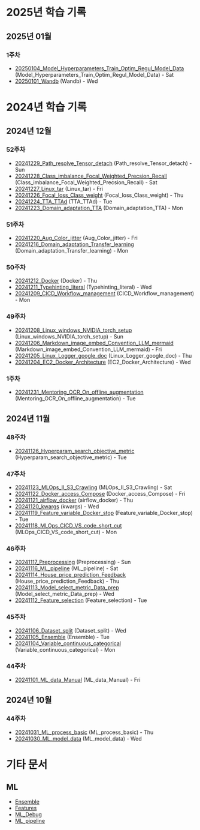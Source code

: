 # 2025년 학습 기록

## 2025년 01월

### 1주차

- [20250104_Model_Hyperparameters_Train_Optim_Regul_Model_Data](_Daily/20250104_Model_Hyperparameters_Train_Optim_Regul_Model_Data.md) (Model_Hyperparameters_Train_Optim_Regul_Model_Data) - Sat
- [20250101_Wandb](_Daily/20250101_Wandb.md) (Wandb) - Wed

# 2024년 학습 기록

## 2024년 12월

### 52주차

- [20241229_Path_resolve_Tensor_detach](_Daily/20241229_Path_resolve_Tensor_detach.md) (Path_resolve_Tensor_detach) - Sun
- [20241228_Class_imbalance_Focal_Weighted_Precsion_Recall](_Daily/20241228_Class_imbalance_Focal_Weighted_Precsion_Recall.md) (Class_imbalance_Focal_Weighted_Precsion_Recall) - Sat
- [20241227_Linux_tar](_Daily/20241227_Linux_tar.md) (Linux_tar) - Fri
- [20241226_Focal_loss_Class_weight](_Daily/20241226_Focal_loss_Class_weight.md) (Focal_loss_Class_weight) - Thu
- [20241224_TTA_TTAd](_Daily/20241224_TTA_TTAd.md) (TTA_TTAd) - Tue
- [20241223_Domain_adaptation_TTA](_Daily/20241223_Domain_adaptation_TTA.md) (Domain_adaptation_TTA) - Mon

### 51주차

- [20241220_Aug_Color_jitter](_Daily/20241220_Aug_Color_jitter.md) (Aug_Color_jitter) - Fri
- [20241216_Domain_adaptation_Transfer_learning](_Daily/20241216_Domain_adaptation_Transfer_learning.md) (Domain_adaptation_Transfer_learning) - Mon

### 50주차

- [20241212_Docker](_Daily/20241212_Docker.md) (Docker) - Thu
- [20241211_Typehinting_literal](_Daily/20241211_Typehinting_literal.md) (Typehinting_literal) - Wed
- [20241209_CICD_Workflow_management](_Daily/20241209_CICD_Workflow_management.md) (CICD_Workflow_management) - Mon

### 49주차

- [20241208_Linux_windows_NVIDIA_torch_setup](_Daily/20241208_Linux_windows_NVIDIA_torch_setup.md) (Linux_windows_NVIDIA_torch_setup) - Sun
- [20241206_Markdown_image_embed_Convention_LLM_mermaid](_Daily/20241206_Markdown_image_embed_Convention_LLM_mermaid.md) (Markdown_image_embed_Convention_LLM_mermaid) - Fri
- [20241205_Linux_Logger_google_doc](_Daily/20241205_Linux_Logger_google_doc.md) (Linux_Logger_google_doc) - Thu
- [20241204_EC2_Docker_Architecture](_Daily/20241204_EC2_Docker_Architecture.md) (EC2_Docker_Architecture) - Wed

### 1주차

- [20241231_Mentoring_OCR_On_offline_augmentation](_Daily/20241231_Mentoring_OCR_On_offline_augmentation.md) (Mentoring_OCR_On_offline_augmentation) - Tue

## 2024년 11월

### 48주차

- [20241126_Hyperparam_search_objective_metric](_Daily/20241126_Hyperparam_search_objective_metric.md) (Hyperparam_search_objective_metric) - Tue

### 47주차

- [20241123_MLOps_II_S3_Crawling](_Daily/20241123_MLOps_II_S3_Crawling.md) (MLOps_II_S3_Crawling) - Sat
- [20241122_Docker_access_Compose](_Daily/20241122_Docker_access_Compose.md) (Docker_access_Compose) - Fri
- [20241121_airflow_docker](_Daily/20241121_airflow_docker.md) (airflow_docker) - Thu
- [20241120_kwargs](_Daily/20241120_kwargs.md) (kwargs) - Wed
- [20241119_Feature_variable_Docker_stop](_Daily/20241119_Feature_variable_Docker_stop.md) (Feature_variable_Docker_stop) - Tue
- [20241118_MLOps_CICD_VS_code_short_cut](_Daily/20241118_MLOps_CICD_VS_code_short_cut.md) (MLOps_CICD_VS_code_short_cut) - Mon

### 46주차

- [20241117_Preprocessing](_Daily/20241117_Preprocessing.md) (Preprocessing) - Sun
- [20241116_ML_pipeline](_Daily/20241116_ML_pipeline.md) (ML_pipeline) - Sat
- [20241114_House_price_prediction_Feedback](_Daily/20241114_House_price_prediction_Feedback.md) (House_price_prediction_Feedback) - Thu
- [20241113_Model_select_metric_Data_prep](_Daily/20241113_Model_select_metric_Data_prep.md) (Model_select_metric_Data_prep) - Wed
- [20241112_Feature_selection](_Daily/20241112_Feature_selection.md) (Feature_selection) - Tue

### 45주차

- [20241106_Dataset_split](_Daily/20241106_Dataset_split.md) (Dataset_split) - Wed
- [20241105_Ensemble](_Daily/20241105_Ensemble.md) (Ensemble) - Tue
- [20241104_Variable_continuous_categorical](_Daily/20241104_Variable_continuous_categorical.md) (Variable_continuous_categorical) - Mon

### 44주차

- [20241101_ML_data_Manual](_Daily/20241101_ML_data_Manual.md) (ML_data_Manual) - Fri

## 2024년 10월

### 44주차

- [20241031_ML_process_basic](_Daily/20241031_ML_process_basic.md) (ML_process_basic) - Thu
- [20241030_ML_model_data](_Daily/20241030_ML_model_data.md) (ML_model_data) - Wed

# 기타 문서

## ML

- [Ensemble](ML/Ensemble.md)
- [Features](ML/Features.md)
- [ML_Debug](ML/ML_Debug.md)
- [ML_pipeline](ML/ML_pipeline.md)
